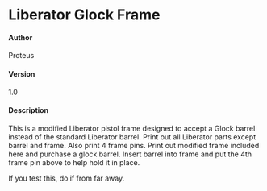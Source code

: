 # Liberator Glock Frame 

#### Author
Proteus

#### Version 
1.0

#### Description
This is a modified Liberator pistol frame designed to accept a Glock barrel instead of the standard Liberator barrel. Print out all Liberator parts except barrel and frame. Also print 4 frame pins.
Print out modified frame included here and purchase a glock barrel. Insert barrel into frame and put the 4th frame pin above to help hold it in place. 

If you test this, do if from far away. 
